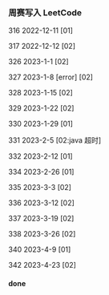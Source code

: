 ### 周赛写入 LeetCode

316 2022-12-11 [01]

317 2022-12-12 [02]

326 2023-1-1 [02]

327 2023-1-8 [error] [02]

328 2023-1-15 [02]

329 2023-1-22 [02]

330 2023-1-29 [01]

331 2023-2-5 [02:java 超时]

332 2023-2-12 [01]

334 2023-2-26 [01]

335 2023-3-3 [02]

336 2023-3-12 [02]

337 2023-3-19 [02]

338 2023-3-26 [02]

340 2023-4-9 [01]

342 2023-4-23 [02]

#### done
